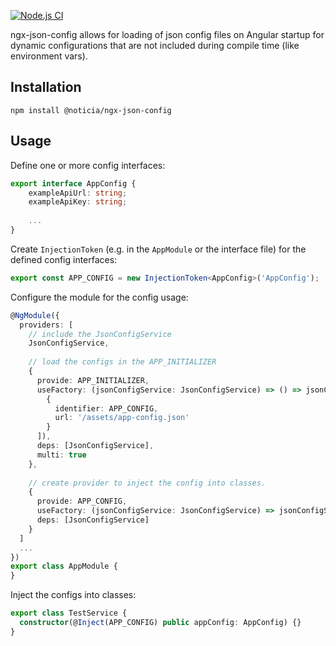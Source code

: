 [![Node.js CI](https://github.com/Noticia-Systems/ngx-json-config/actions/workflows/node.js.yml/badge.svg?branch=master)](https://github.com/Noticia-Systems/ngx-json-config/actions/workflows/node.js.yml)

ngx-json-config allows for loading of json config files on Angular startup for dynamic configurations that are not included during compile time (like environment vars).

## Installation

``npm install @noticia/ngx-json-config``

## Usage

Define one or more config interfaces:

```typescript
export interface AppConfig {
    exampleApiUrl: string;
    exampleApiKey: string;
    
    ...
}
```

Create ``InjectionToken`` (e.g. in the ``AppModule`` or the interface file) for the defined config interfaces:

```typescript
export const APP_CONFIG = new InjectionToken<AppConfig>('AppConfig');
```

Configure the module for the config usage:

```typescript
@NgModule({
  providers: [
    // include the JsonConfigService 
    JsonConfigService,
    
    // load the configs in the APP_INITIALIZER
    {
      provide: APP_INITIALIZER,
      useFactory: (jsonConfigService: JsonConfigService) => () => jsonConfigService.load$([
        {
          identifier: APP_CONFIG,
          url: '/assets/app-config.json'
        }
      ]),
      deps: [JsonConfigService],
      multi: true
    },
    
    // create provider to inject the config into classes.
    {
      provide: APP_CONFIG,
      useFactory: (jsonConfigService: JsonConfigService) => jsonConfigService.get(APP_CONFIG),
      deps: [JsonConfigService]
    }
  ]
  ...
})
export class AppModule {
}
```

Inject the configs into classes:

```typescript
export class TestService {
  constructor(@Inject(APP_CONFIG) public appConfig: AppConfig) {}
}
```
